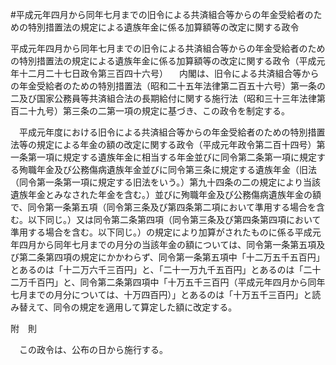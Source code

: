 #平成元年四月から同年七月までの旧令による共済組合等からの年金受給者のための特別措置法の規定による遺族年金に係る加算額等の改定に関する政令


平成元年四月から同年七月までの旧令による共済組合等からの年金受給者のための特別措置法の規定による遺族年金に係る加算額等の改定に関する政令（平成元年十二月二十七日政令第三百四十六号）
　内閣は、旧令による共済組合等からの年金受給者のための特別措置法（昭和二十五年法律第二百五十六号）第一条の二及び国家公務員等共済組合法の長期給付に関する施行法（昭和三十三年法律第百二十九号）第三条の二第一項の規定に基づき、この政令を制定する。


　平成元年度における旧令による共済組合等からの年金受給者のための特別措置法等の規定による年金の額の改定に関する政令（平成元年政令第二百十四号）第一条第一項に規定する遺族年金に相当する年金並びに同令第二条第一項に規定する殉職年金及び公務傷病遺族年金並びに同令第三条に規定する遺族年金（旧法（同令第一条第一項に規定する旧法をいう。）第九十四条の二の規定により当該遺族年金とみなされた年金を含む。）並びに殉職年金及び公務傷病遺族年金の額で、同令第一条第五項（同令第三条及び第四条第二項において準用する場合を含む。以下同じ。）又は同令第二条第四項（同令第三条及び第四条第四項において準用する場合を含む。以下同じ。）の規定により加算がされたものに係る平成元年四月から同年七月までの月分の当該年金の額については、同令第一条第五項及び第二条第四項の規定にかかわらず、同令第一条第五項中「十二万五千五百円」とあるのは「十二万六千三百円」と、「二十一万九千五百円」とあるのは「二十二万千百円」と、同令第二条第四項中「十万五千三百円（平成元年四月から同年七月までの月分については、十万四百円）」とあるのは「十万五千三百円」と読み替えて、同令の規定を適用して算定した額に改定する。




附　則


　この政令は、公布の日から施行する。





